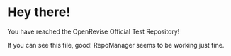 # Hey there!
You have reached the OpenRevise Official Test Repository!

If you can see this file, good! RepoManager seems to be working just fine.